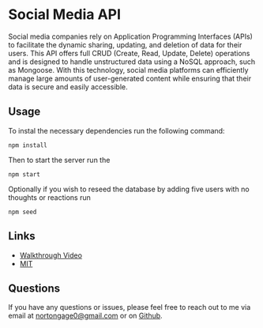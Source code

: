 # Social Media API

Social media companies rely on Application Programming Interfaces (APIs) to facilitate the dynamic sharing, updating, and deletion of data for their users. This API offers full CRUD (Create, Read, Update, Delete) operations and is designed to handle unstructured data using a NoSQL approach, such as Mongoose. With this technology, social media platforms can efficiently manage large amounts of user-generated content while ensuring that their data is secure and easily accessible. 

## Usage 
To instal the necessary dependencies run the following command: 

`npm install`

Then to start the server run the 

`npm start`

Optionally if you wish to reseed the database by adding five users with no thoughts or reactions run 

`npm seed`
## Links 
- [Walkthrough Video]()
- [MIT](https://opensource.org/license/mit/)

## Questions 
If you have any questions or issues, please feel free to reach out to me via email at nortongage0@gmail.com or on [Github](https://github.com/Gatewayss?tab=repositories).